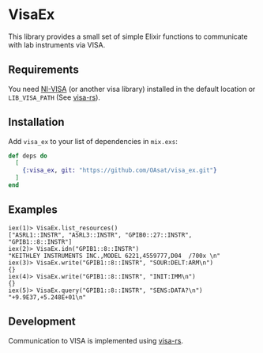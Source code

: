 # VisaEx

This library provides a small set of simple Elixir functions to communicate with lab instruments via VISA.

## Requirements
You need [NI-VISA](https://www.ni.com/en-us/support/downloads/drivers/download.ni-visa.html#460225) (or another visa library) installed in the default location or `LIB_VISA_PATH` (See [visa-rs](https://github.com/TsuITOAR/visa-rs)).

## Installation

Add `visa_ex` to your list of dependencies in `mix.exs`:

```elixir
def deps do
  [
    {:visa_ex, git: "https://github.com/OAsat/visa_ex.git"}
  ]
end
```

## Examples
```
iex(1)> VisaEx.list_resources()
["ASRL1::INSTR", "ASRL3::INSTR", "GPIB0::27::INSTR", "GPIB1::8::INSTR"]
iex(2)> VisaEx.idn("GPIB1::8::INSTR")
"KEITHLEY INSTRUMENTS INC.,MODEL 6221,4559777,D04  /700x \n"
iex(3)> VisaEx.write("GPIB1::8::INSTR", "SOUR:DELT:ARM\n")
{}
iex(4)> VisaEx.write("GPIB1::8::INSTR", "INIT:IMM\n")
{}
iex(5)> VisaEx.query("GPIB1::8::INSTR", "SENS:DATA?\n")
"+9.9E37,+5.248E+01\n"
```

## Development
Communication to VISA is implemented using [visa-rs](https://github.com/TsuITOAR/visa-rs).